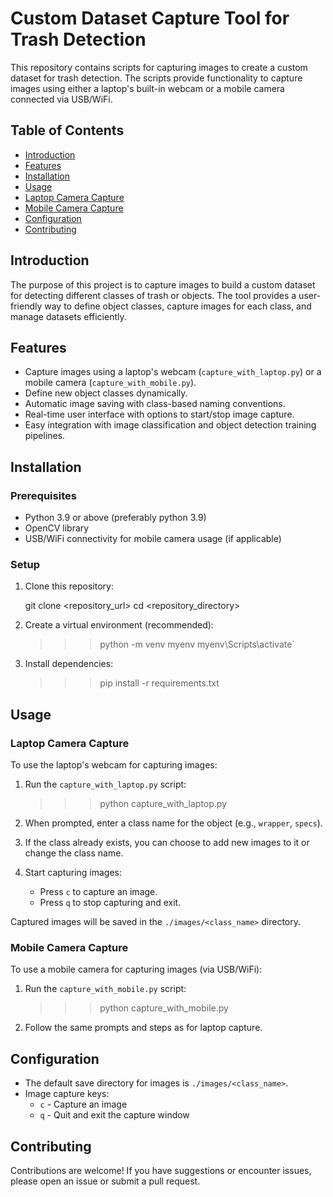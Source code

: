 # Custom Dataset Capture Tool for Trash Detection

This repository contains scripts for capturing images to create a custom dataset for trash detection. The scripts provide functionality to capture images using either a laptop's built-in webcam or a mobile camera connected via USB/WiFi.

## Table of Contents
- [Introduction](#introduction)
- [Features](#features)
- [Installation](#installation)
- [Usage](#usage)
- [Laptop Camera Capture](#laptop-camera-capture)
- [Mobile Camera Capture](#mobile-camera-capture)
- [Configuration](#configuration)
- [Contributing](#contributing)


## Introduction

The purpose of this project is to capture images to build a custom dataset for detecting different classes of trash or objects. The tool provides a user-friendly way to define object classes, capture images for each class, and manage datasets efficiently.

## Features

- Capture images using a laptop's webcam (`capture_with_laptop.py`) or a mobile camera (`capture_with_mobile.py`).
- Define new object classes dynamically.
- Automatic image saving with class-based naming conventions.
- Real-time user interface with options to start/stop image capture.
- Easy integration with image classification and object detection training pipelines.

## Installation

### Prerequisites

- Python 3.9 or above (preferably python 3.9)
- OpenCV library
- USB/WiFi connectivity for mobile camera usage (if applicable)

### Setup

1. Clone this repository:
    
    git clone <repository_url>
    cd <repository_directory>
    
2. Create a virtual environment (recommended):
    
    >>> python -m venv myenv
    >>> myenv\Scripts\activate`
    
3. Install dependencies:
    
    >>> pip install -r requirements.txt
    

## Usage

### Laptop Camera Capture

To use the laptop's webcam for capturing images:

1. Run the `capture_with_laptop.py` script:
    
    >>> python capture_with_laptop.py
    
2. When prompted, enter a class name for the object (e.g., `wrapper`, `specs`).
3. If the class already exists, you can choose to add new images to it or change the class name.
4. Start capturing images:
   - Press `c` to capture an image.
   - Press `q` to stop capturing and exit.

Captured images will be saved in the `./images/<class_name>` directory.

### Mobile Camera Capture

To use a mobile camera for capturing images (via USB/WiFi):

1. Run the `capture_with_mobile.py` script:
    
    >>> python capture_with_mobile.py
    
2. Follow the same prompts and steps as for laptop capture.

## Configuration

- The default save directory for images is `./images/<class_name>`.
- Image capture keys:
  - `c` - Capture an image
  - `q` - Quit and exit the capture window

## Contributing

Contributions are welcome! If you have suggestions or encounter issues, please open an issue or submit a pull request.
